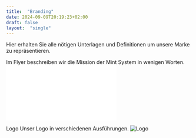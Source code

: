```yaml
---
title:  "Branding"
date: 2024-09-09T20:19:23+02:00
draft: false
layout:  "single"
---
```


Hier erhalten Sie alle nötigen Unterlagen und Definitionen um unsere Marke zu repräsentieren.

Im Flyer beschreiben wir die Mission der Mint System in wenigen Worten.
![PDF Flyer](/assets/pdf/mint-flyer.pdf)

Logo
Unser Logo in verschiedenen Ausführungen.
![Logo](/assets/images/logo/Logo-Mint-final.svg)

